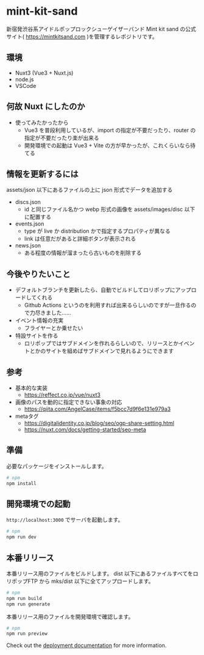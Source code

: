 # mint-kit-sand

新宿発渋谷系アイドルポップロックシューゲイザーバンド Mint kit sand の公式サイト( https://mintkitsand.com )を管理するレポジトリです。

## 環境
* Nuxt3 (Vue3 + Nuxt.js)
* node.js
* VSCode

## 何故 Nuxt にしたのか
* 使ってみたかったから
  * Vue3 を普段利用しているが、import の指定が不要だったり、router の指定が不要だったり楽が出来る
  * 開発環境での起動は Vue3 + Vite の方が早かったが、これくらいなら待てる

## 情報を更新するには

assets/json 以下にあるファイルの上に json 形式でデータを追加する

* discs.json
  * id と同じファイル名かつ webp 形式の画像を assets/images/disc 以下に配置する
* events.json
  * type が live か distribution かで指定するプロパティが異なる
  * link は任意だがあると詳細ボタンが表示される
* news.json
  * ある程度の情報が溜まったら古いものを削除する

## 今後やりたいこと
* デフォルトブランチを更新したら、自動でビルドしてロリポップにアップロードしてくれる
  * Github Actions というのを利用すれば出来るらしいのですが一旦作るので力尽きました……
* イベント情報の充実
  * フライヤーとか乗せたい
* 特設サイトを作る
  * ロリポップではサブドメインを作れるらしいので、リリースとかイベントとかのサイトを組めばサブドメインで見れるようにできます

## 参考
* 基本的な実装
  * https://reffect.co.jp/vue/nuxt3
* 画像のパスを動的に指定できない事象の対応
  * https://qiita.com/AngelCase/items/f5bcc7d9f6e131e979a3
* metaタグ
  * https://digitalidentity.co.jp/blog/seo/ogp-share-setting.html
  * https://nuxt.com/docs/getting-started/seo-meta

## 準備

必要なパッケージをインストールします。

```bash
# npm
npm install
```

## 開発環境での起動

`http://localhost:3000` でサーバを起動します。

```bash
# npm
npm run dev
```

## 本番リリース

本番リリース用のファイルをビルドします。
dist 以下にあるファイルすべてをロリポップFTP から mks/dist 以下に全てアップロードします。

```bash
# npm
npm run build
npm run generate
```

本番リリース用のファイルを開発環境で確認します。

```bash
# npm
npm run preview
```

Check out the [deployment documentation](https://nuxt.com/docs/getting-started/deployment) for more information.
